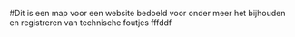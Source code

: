 #Dit is een map voor een website bedoeld voor onder meer het bijhouden en registreren van technische foutjes
fffddf
